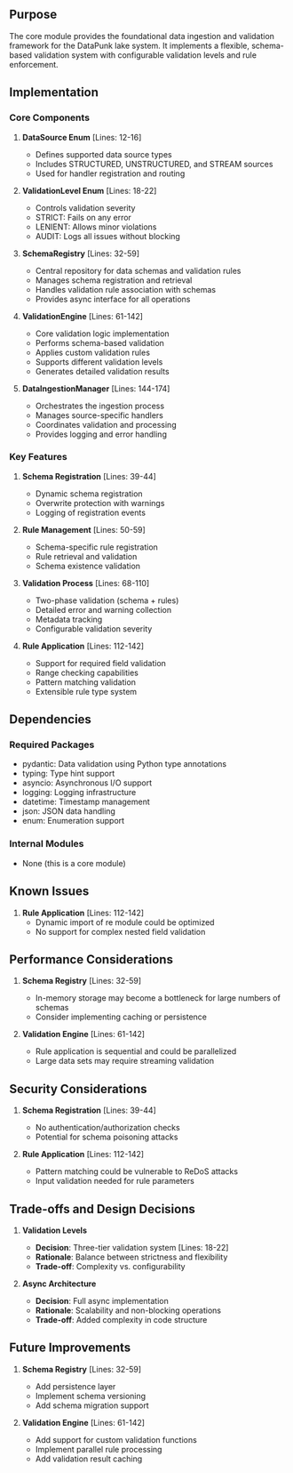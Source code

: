 ## Purpose

The core module provides the foundational data ingestion and validation framework for the DataPunk lake system. It implements a flexible, schema-based validation system with configurable validation levels and rule enforcement.

## Implementation

### Core Components

1. **DataSource Enum** [Lines: 12-16]

   - Defines supported data source types
   - Includes STRUCTURED, UNSTRUCTURED, and STREAM sources
   - Used for handler registration and routing

2. **ValidationLevel Enum** [Lines: 18-22]

   - Controls validation severity
   - STRICT: Fails on any error
   - LENIENT: Allows minor violations
   - AUDIT: Logs all issues without blocking

3. **SchemaRegistry** [Lines: 32-59]

   - Central repository for data schemas and validation rules
   - Manages schema registration and retrieval
   - Handles validation rule association with schemas
   - Provides async interface for all operations

4. **ValidationEngine** [Lines: 61-142]

   - Core validation logic implementation
   - Performs schema-based validation
   - Applies custom validation rules
   - Supports different validation levels
   - Generates detailed validation results

5. **DataIngestionManager** [Lines: 144-174]
   - Orchestrates the ingestion process
   - Manages source-specific handlers
   - Coordinates validation and processing
   - Provides logging and error handling

### Key Features

1. **Schema Registration** [Lines: 39-44]

   - Dynamic schema registration
   - Overwrite protection with warnings
   - Logging of registration events

2. **Rule Management** [Lines: 50-59]

   - Schema-specific rule registration
   - Rule retrieval and validation
   - Schema existence validation

3. **Validation Process** [Lines: 68-110]

   - Two-phase validation (schema + rules)
   - Detailed error and warning collection
   - Metadata tracking
   - Configurable validation severity

4. **Rule Application** [Lines: 112-142]
   - Support for required field validation
   - Range checking capabilities
   - Pattern matching validation
   - Extensible rule type system

## Dependencies

### Required Packages

- pydantic: Data validation using Python type annotations
- typing: Type hint support
- asyncio: Asynchronous I/O support
- logging: Logging infrastructure
- datetime: Timestamp management
- json: JSON data handling
- enum: Enumeration support

### Internal Modules

- None (this is a core module)

## Known Issues

1. **Rule Application** [Lines: 112-142]
   - Dynamic import of re module could be optimized
   - No support for complex nested field validation

## Performance Considerations

1. **Schema Registry** [Lines: 32-59]

   - In-memory storage may become a bottleneck for large numbers of schemas
   - Consider implementing caching or persistence

2. **Validation Engine** [Lines: 61-142]
   - Rule application is sequential and could be parallelized
   - Large data sets may require streaming validation

## Security Considerations

1. **Schema Registration** [Lines: 39-44]

   - No authentication/authorization checks
   - Potential for schema poisoning attacks

2. **Rule Application** [Lines: 112-142]
   - Pattern matching could be vulnerable to ReDoS attacks
   - Input validation needed for rule parameters

## Trade-offs and Design Decisions

1. **Validation Levels**

   - **Decision**: Three-tier validation system [Lines: 18-22]
   - **Rationale**: Balance between strictness and flexibility
   - **Trade-off**: Complexity vs. configurability

2. **Async Architecture**
   - **Decision**: Full async implementation
   - **Rationale**: Scalability and non-blocking operations
   - **Trade-off**: Added complexity in code structure

## Future Improvements

1. **Schema Registry** [Lines: 32-59]

   - Add persistence layer
   - Implement schema versioning
   - Add schema migration support

2. **Validation Engine** [Lines: 61-142]
   - Add support for custom validation functions
   - Implement parallel rule processing
   - Add validation result caching
